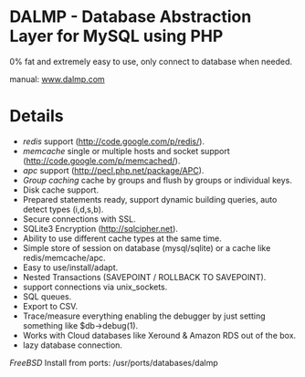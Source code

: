DALMP - Database Abstraction Layer for MySQL using PHP
======================================================

0% fat and extremely easy to use, only connect to database when needed.

manual: www.dalmp.com

Details
=======

  * *redis* support (http://code.google.com/p/redis/).
  * *memcache*  single or multiple hosts and socket support (http://code.google.com/p/memcached/).
  * *apc* support (http://pecl.php.net/package/APC).
  * *Group caching*  cache by groups and flush by groups or individual keys.
  * Disk cache support.
  * Prepared statements ready, support dynamic building queries, auto detect types (i,d,s,b).
  * Secure connections with SSL.
  * SQLite3 Encryption (http://sqlcipher.net).
  * Ability to use different cache types at the same time.
  * Simple store of session on database (mysql/sqlite) or a cache like redis/memcache/apc.
  * Easy to use/install/adapt.
  * Nested Transactions (SAVEPOINT  / ROLLBACK TO SAVEPOINT).
  * support connections via unix_sockets.
  * SQL queues.
  * Export to CSV.
  * Trace/measure everything enabling the debugger by just setting something like $db->debug(1).
  * Works with Cloud databases like  Xeround & Amazon RDS out of the box.
  * lazy database connection.

*FreeBSD*
Install from ports: /usr/ports/databases/dalmp